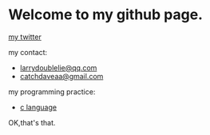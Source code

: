 # Welcome to my github page.

[my twitter](https://twitter.com/LarryDoubleLie)

my contact:
+  larrydoublelie@qq.com
+  catchdaveaa@gmail.com

my programming practice:
+  [c language](https://github.com/Double-Lie/c_code_practice)

OK,that's that.
